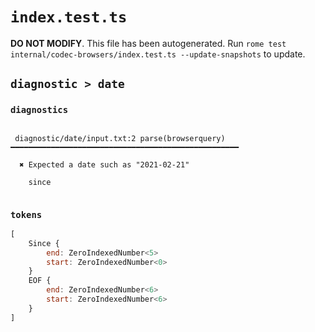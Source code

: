 # `index.test.ts`

**DO NOT MODIFY**. This file has been autogenerated. Run `rome test internal/codec-browsers/index.test.ts --update-snapshots` to update.

## `diagnostic > date`

### `diagnostics`

```

 diagnostic/date/input.txt:2 parse(browserquery) ━━━━━━━━━━━━━━━━━━━━━━━━━━━━━━━━━━━━━━━━━━━━━━━━━━━

  ✖ Expected a date such as "2021-02-21"

    since


```

### `tokens`

```javascript
[
	Since {
		end: ZeroIndexedNumber<5>
		start: ZeroIndexedNumber<0>
	}
	EOF {
		end: ZeroIndexedNumber<6>
		start: ZeroIndexedNumber<6>
	}
]
```
